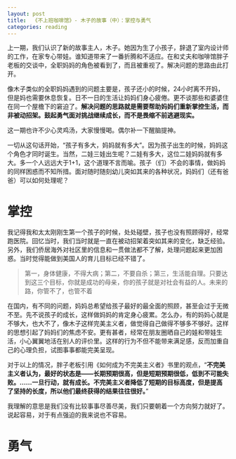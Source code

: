```yaml
---
layout: post
title:  《不上班咖啡馆》- 木子的故事（中）：掌控与勇气
categories: reading
---
```


上一期，我们认识了新的故事主人，木子。她因为生了小孩子，辞退了室内设计师的工作，在家专心带娃。谁知道带来了一番折腾和不适应。在和丈夫和咖啡馆胖子老板的交谈中，全职妈妈的角色被看到了，而且被重视了。解决问题的思路由此打开。

像木子类似的全职妈妈遇到的问题主要是，孩子还小的时候，24小时离不开妈，但是妈也需要休息恢复。日不一日的生活让妈妈们身心疲倦。更不谈那些和婆婆住在同一个屋檐下的窘迫了。**解决问题的思路就是需要帮助妈妈们重新掌控生活，而非被动招架。鼓起勇气面对挑战继续成长，而不是畏缩不前逃避现实。**

这一期也许不少心灵鸡汤，大家慢慢喝。偶尔补一下醒脑提神。

一切从这句话开始，“孩子有多大，妈妈就有多大”。因为孩子出生的时候，妈妈这个角色才同时诞生。当然，二娃三娃出生呢？二娃有多大，这位二娃妈妈就有多大。多一个人远远大于1+1，这个道理不言而喻。孩子（们）不会的事情，做妈妈的同样困惑而不知所措。面对随时随刻幼儿突如其来的各种状况，妈妈们（还有爸爸）可以如何处理呢？

# 掌控

我记得我和太太刚刚生第一个孩子的时候，处处碰壁，孩子也没有照顾得好，经常跑医院。回忆当时，我们当时就是一直在被动招架着突如其来的变化，缺乏经验。另外，我们侨居海外对社区里的信息和一贯做法都不了解，处理问题起来更加困惑。当时觉得能做到美国人的育儿目标已经不错了。

> 第一，身体健康，不得大病；第二，不要自杀；第三，生活能自理。只要达到这三个目标，你就是成功的母亲，你的孩子就是对社会有益的人。未来的路，你管不了，也管不着

在国内，有不同的问题，妈妈总希望给孩子最好的最全面的照顾，甚至会过于无微不至。先不说孩子的成长，这样做妈妈的肯定身心疲累。怎么办，有的妈妈心就是不够大，也大不了，像木子这样完美主义者，做觉得自己做得不够多不够好。这样的思想引起了妈妈们的焦虑不安。更有甚者，经常在朋友圈晒自己的娃和带娃生活，小心翼翼地活在别人的评价里。这样的行为不但不能带来满足感，反而加重自己的心理负担，试图事事都能完美呈现。

对于以上的情况，胖子老板引用《如何成为不完美主义者》书里的观点，“**不完美主义者认为，最好的状态是——长期预期很高，但是短期预期很低，低到不可能失败。……一旦行动，就有成长。不完美主义者降低了短期的目标高度，但是提高了坚持的长度，所以他们最终获得的结果往往很好。**” 

我理解的意思是我们没有比较事事尽善尽美，我们只要朝着一个方向努力就好了。说起容易，对于有点强迫的我来说也不容易。



# 勇气

<!--stackedit_data:
eyJoaXN0b3J5IjpbMzgyNDQ3NzZdfQ==
-->